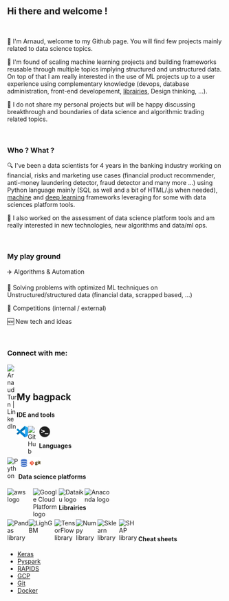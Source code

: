 ## Hi there and welcome !

<br />

👋 I'm Arnaud, welcome to my Github page. You will find few projects mainly related to data science topics.

💎 I'm found of scaling machine learning projects and building frameworks reusable through multiple topics implying structured and unstructured data. On top of that I am really interested in the use of ML projects up to a user experience using complementary knowledge (devops, database administration, front-end developement, [librairies](https://python-telegram-bot.readthedocs.io/en/stable/), Design thinking, ...).

🔐 I do not share my personal projects but will be happy discussing breakthrough and boundaries of data science and algorithmic trading related topics.

<br />

### Who ? What ? 

🔍 I've been a data scientists for 4 years in the banking industry working on financial, risks and marketing use cases (financial product recommender, anti-money laundering detector, fraud detector and many more ...) using Python language mainly (SQL as well and a bit of HTML/.js when needed), [machine](https://lightgbm.readthedocs.io/en/latest/) and [deep learning](https://keras.io/) frameworks leveraging for some with data sciences platform tools.

🤩 I also worked on the assessment of data science platform tools and am really interested in new technologies, new algorithms and data/ml ops.

<br />

### My play ground
✈️ Algorithms & Automation

🥅 Solving problems with optimized ML techniques on Unstructured/structured data (financial data, scrapped based, ...)

🤖 Competitions (internal / external) 

🆕 New tech and ideas

<br />

### Connect with me:

[<img align="left" alt="ArnaudTurn | LinkedIn" width="22px" src="https://cdn-icons-png.flaticon.com/512/174/174857.png" />][linkedin]

<br />

<br />

## My bagpack

#### IDE and tools

<img align="left" alt="Visual Studio Code" width="26px" src="https://raw.githubusercontent.com/github/explore/80688e429a7d4ef2fca1e82350fe8e3517d3494d/topics/visual-studio-code/visual-studio-code.png" />
<img align="left" alt="GitHub" width="26px" src="https://camo.githubusercontent.com/ac28190b3bdb446d46b2760854ecec42927bd2ae802d0729c6b0e72449b56082/68747470733a2f2f6769746875622e6769746875626173736574732e636f6d2f696d616765732f6d6f64756c65732f6c6f676f735f706167652f4769744875622d4d61726b2e706e67" />
<img align="left" alt="Terminal" width="26px" src="https://raw.githubusercontent.com/github/explore/80688e429a7d4ef2fca1e82350fe8e3517d3494d/topics/terminal/terminal.png" />

<br />

#### Languages

<img align="left" alt="Python" width="26px" src="https://camo.githubusercontent.com/8f7b3fb40e2b05078d94187e1ea3e664e05ff33b3b643835d5759e2ade35515d/68747470733a2f2f75706c6f61642e77696b696d656469612e6f72672f77696b6970656469612f636f6d6d6f6e732f7468756d622f632f63332f507974686f6e2d6c6f676f2d6e6f746578742e7376672f3230343870782d507974686f6e2d6c6f676f2d6e6f746578742e7376672e706e67" />
<img align="left" alt="SQL" width="26px" src="https://raw.githubusercontent.com/github/explore/80688e429a7d4ef2fca1e82350fe8e3517d3494d/topics/sql/sql.png" />
<img align="left" alt="Git" width="26px" src="https://raw.githubusercontent.com/github/explore/80688e429a7d4ef2fca1e82350fe8e3517d3494d/topics/git/git.png" />

<br />

#### Data science platforms

<img align="left" alt="aws logo" width="60px" src="https://camo.githubusercontent.com/ad5550ea0932adebb1d227536a3142f946de0c0feb956498cf766c8e2d76b9f1/68747470733a2f2f61302e6177737374617469632e636f6d2f6c696272612d6373732f696d616765732f6c6f676f732f6177735f6c6f676f5f736d696c655f31323030783633302e706e67" />
<img align="left" alt="Google Cloud Platform logo" width="60px" src="https://camo.githubusercontent.com/b6d84bb91a75593cec44376f417bacdbd03a49ab66245072a21b2f57aa1318fc/68747470733a2f2f69742e776973632e6564752f77702d636f6e74656e742f75706c6f6164732f476f6f676c652d436c6f75642d506c6174666f726d2d393030783430302d312e6a7067" />
<img align="left" alt="Dataiku logo" width="60px" src="https://upload.wikimedia.org/wikipedia/en/9/91/Dataiku_logo.png" />
<img align="left" alt="Anaconda logo" width="60px" src="https://mrmint.fr/wp-content/uploads/2017/09/anaconda_logo.png" />

<br />

#### Librairies

<img align="left" alt="Pandas library" width="50px" src="https://cdn.filestackcontent.com/GgTFAbNTtiA09pWpwLAz" />

<img align="left" alt="LighGBM" width="60px" src="https://camo.githubusercontent.com/afde7acfba57bd3d92d272909c639c0eca37759f3df18fb5a59cabc622936721/68747470733a2f2f6c6967687467626d2e72656164746865646f63732e696f2f656e2f6c61746573742f5f696d616765732f4c6967687447424d5f6c6f676f5f626c61636b5f746578742e737667" />

<img align="left" alt="TensorFlow library" width="50px" src="https://www.gstatic.com/devrel-devsite/prod/v583c167abdd1a21bfbd770256d119796fdffc0b7177f088bca68fc6b48429661/tensorflow/images/logo.png" />

<img align="left" alt="Numpy library" width="50px" src="https://camo.githubusercontent.com/674a7a2b39004e36aebabc1473ada1183d0f394bfe3f97ca52ec66a23854fcf4/68747470733a2f2f75706c6f61642e77696b696d656469612e6f72672f77696b6970656469612f636f6d6d6f6e732f7468756d622f332f33312f4e756d50795f6c6f676f5f323032302e7376672f36343070782d4e756d50795f6c6f676f5f323032302e7376672e706e67" />

<img align="left" alt="Sklearn library" width="50px" src="https://camo.githubusercontent.com/476da1f6b132a5c4d8f9126f65679ec994ef7521db13e13ef3aefa846c7bbc75/68747470733a2f2f75706c6f61642e77696b696d656469612e6f72672f77696b6970656469612f636f6d6d6f6e732f7468756d622f302f30352f5363696b69745f6c6561726e5f6c6f676f5f736d616c6c2e7376672f3132303070782d5363696b69745f6c6561726e5f6c6f676f5f736d616c6c2e7376672e706e67" />

<img align="left" alt="SHAP library" width="45px" src="https://shap.readthedocs.io/en/latest/_static/shap_logo_white.png" />

<br />

#### Cheat sheets

* [Keras](https://res.cloudinary.com/dyd911kmh/image/upload/f_auto,q_auto:best/v1625839502/Keras_Cheat_Sheet-_Neural_Networks_in_Python_tjhi1q.png)
* [Pyspark](https://www.edureka.co/blog/wp-content/uploads/2018/10/PySpark_CheatSheet-1.png)
* [RAPIDS](https://rapids.ai/assets/files/cheatsheet.pdf)
* [GCP](https://miro.medium.com/max/10800/1*sph0ts7XHl2XHIkD0GWlSA.png)
* [Git](https://raw.githubusercontent.com/hbons/git-cheat-sheet/master/preview.png)
* [Docker](https://extremeautomation.io/img/cheatsheets/cheat_sheet_docker_page_1.png)


<br />


[linkedin]: https://www.linkedin.com/in/arnaud-tauveron/
